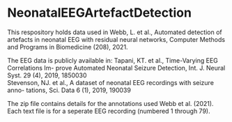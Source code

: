 # NeonatalEEGArtefactDetection

This respository holds data used in Webb, L. et al., Automated detection of artefacts in neonatal EEG with residual neural networks, Computer Methods and Programs in Biomedicine (208), 2021. 

The EEG data is publicly available in:
Tapani, KT. et al., Time-Varying EEG Correlations Im- prove Automated Neonatal Seizure Detection, Int. J. Neural Syst. 29 (4), 2019, 1850030   
Stevenson, NJ. et al., A dataset of neonatal EEG recordings with seizure anno- tations, Sci. Data 6 (1), 2019, 190039 

The zip file contains details for the annotations used Webb et al. (2021). Each text file is for a seperate EEG recording (numbered 1 through 79). 
